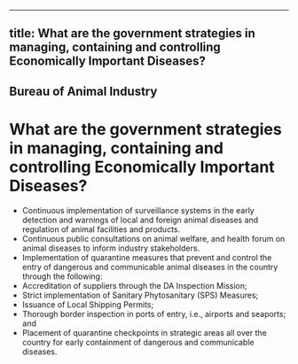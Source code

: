 --- 
 title: What are the government strategies in managing, containing and controlling Economically Important Diseases?
 ---

## Bureau of Animal Industry

# What are the government strategies in managing, containing and controlling Economically Important Diseases?


 - Continuous implementation of surveillance systems in the early detection and warnings of local and foreign animal diseases and regulation of animal facilities and products.
 - Continuous public consultations on animal welfare, and health forum on animal diseases to inform industry stakeholders.
 - Implementation of quarantine measures that prevent and control the entry of dangerous and communicable animal diseases in the country through the following:
 - Accreditation of suppliers through the DA Inspection Mission;
 - Strict implementation of Sanitary Phytosanitary (SPS) Measures;
 - Issuance of Local Shipping Permits;
 - Thorough border inspection in ports of entry, i.e., airports and seaports; and
 - Placement of quarantine checkpoints in strategic areas all over the country for early containment of dangerous and communicable diseases.
